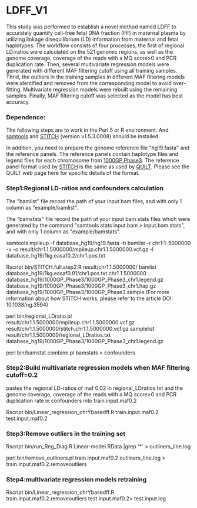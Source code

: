 # LDFF_V1
This study was performed to establish a novel method named LDFF to accurately quantify cell-free fetal DNA fraction (FF) in maternal plasma by utilizing linkage disequilibrium (LD) information from maternal and fetal haplotypes. The workflow consists of four processes, the first of regional LD-ratios were calculated on the 521 genomic regions, as well as the genome coverage, coverage of the reads with a MQ score>0 and PCR duplication rate. Then, several multivariate regression models were generated with different MAF filtering cutoff using all training samples. Thrid, the outliers in the training samples in different MAF filtering models were identified and removed from the corresponding model to avoid over-fitting. Multivariate regression models were rebuilt using the remaining samples. Finally, MAF filtering cutoff was selected as the model has best accuracy.

### Dependence: 
The following steps are to work in the Perl 5 or R environment. And [samtools](http://www.htslib.org/) and [STITCH](http://www.stats.ox.ac.uk/~myers/) (version v1.5.3.0008) should be installed.

In addition, you need to prepare the genome reference file "hg19.fasta" and the reference panels. The reference panels contain haplotype files and legend files for each chromosome from [1000GP Phase3](https://www.internationalgenome.org/category/phase-3/). The reference panel format used by [STITCH](https://github.com/rwdavies/STITCH/blob/master/README.md) is the same as used by [QUILT](https://github.com/rwdavies/QUILT?tab=readme-ov-file#paragraph-io-input). Please see the QUILT web page here for specific details of the format. 

### Step1:Regional LD-ratios and confounders calculation

The "bamlist" file record the path of your input bam files, and with only 1 column as "example/bamlist".

The "bamstats" file record the path of your input bam stats files which were generated by the command "samtools stats input.bam > input.bam.stats", and with only 1 column as "example/bamstats".


samtools mpileup -f database_hg19/hg19.fasta -b bamlist -r chr1:1-5000000 -v -o result/chr1.1.5000000/mpileup.chr1.1.5000000.vcf.gz -l database_hg19/1kg.easaf0.2/chr1.pos.txt

Rscript bin/STITCH.full.step2.R result/chr1.1.5000000/ bamlist database_hg19/1kg.easaf0.01/chr1.pos.txt  chr1 1 5000000 database_hg19/1000GP_Phase3/1000GP_Phase3_chr1.legend.gz database_hg19/1000GP_Phase3/1000GP_Phase3_chr1.hap.gz database_hg19/1000GP_Phase3/1000GP_Phase3.sample
(For more information about how STITCH works, please refer to the article DOI: 10.1038/ng.3594)

perl bin/regional_LDratio.pl result/chr1.1.5000000/mpileup.chr1.1.5000000.vcf.gz result/chr1.1.5000000/stitch.chr1.1.5000000.vcf.gz samplelist result/chr1.1.5000000/regional_LDratios.txt database_hg19/1000GP_Phase3/1000GP_Phase3_chr1.legend.gz

perl bin/bamstat.combine.pl bamstats > confounders

### Step2:Build multivariate regression models when MAF filtering cutoff=0.2

pastes the regional LD-ratios of maf 0.02 in regional_LDratios.txt and the genome coverage, coverage of the reads with a MQ score>0 and PCR duplication rate in confounders into train.input.maf0.2

Rscript bin/Linear_regression_chrYbasedff.R train.input.maf0.2 test.input.maf0.2

### Step3:Remove outliers in the training set

Rscript bin/run_Reg_Diag.R Linear-model.RData |grep '\*' > outliners_line.log

perl bin/remove_outliners.pl train.input.maf0.2 outliners_line.log > train.input.maf0.2.removeoutliers

### Step4:multivariate regression models retraining

Rscript bin/Linear_regression_chrYbasedff.R train.input.maf0.2.removeoutliers test.input.maf0.2> test.input.log

